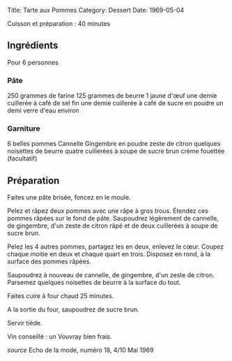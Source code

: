 Title: Tarte aux Pommes
Category: Dessert
Date: 1969-05-04

Cuisson et préparation : 40 minutes

## Ingrédients

Pour 6 personnes

### Pâte

250 grammes de farine
125 grammes de beurre
1 jaune d'œuf
une demie cuillerée à café de sel fin
une demie cuillerée à café de sucre en poudre
un demi verre d'eau environ

### Garniture

6 belles pommes
Cannelle
Gingembre en poudre
zeste de citron
quelques noisettes de beurre
quatre cuillerées à soupe de sucre brun
crème fouettée (facultatif)

## Préparation

Faites une pâte brisée, foncez en le moule.

Pelez et râpez deux pommes avec une râpe à gros trous. Étendez ces pommes râpées
sur le fond de pâte. Saupoudrez légèrement de cannelle, de gingembre, d'un zeste
de citron râpé et de deux cuillerées à soupe de sucre brun.

Pelez les 4 autres pommes, partagez les en deux, enlevez le cœur. Coupez chaque
moitie en deux et chaque quart en trois.
Disposez en rond, à la surface des pommes râpées.

Saupoudrez à nouveau de cannelle, de gingembre, d'un zeste de citron. Parsemez
quelques noisettes de beurre à la surface du tout.

Faites cuire à four chaud 25 minutes.

A la sortie du four, saupoudrez de sucre brun.

Servir tiède.

Vin conseillé : un Vouvray bien frais.

*source* Echo de la mode, numéro 18, 4/10 Mai 1969
